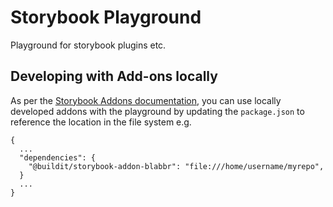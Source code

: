 # Storybook Playground
Playground for storybook plugins etc.

## Developing with Add-ons locally

As per the [Storybook Addons documentation](https://storybooks.js.org/docs/react-storybook/addons/writing-addons/#local-development), you can use locally developed addons with the playground by updating the `package.json` to reference the location in the file system e.g.

```
{
  ...
  "dependencies": {
    "@buildit/storybook-addon-blabbr": "file:///home/username/myrepo",
  }
  ...
}
```
